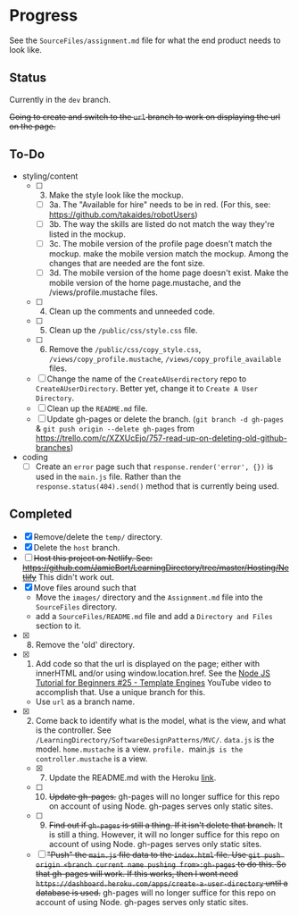 # Progress

See the `SourceFiles/assignment.md` file for what the end product needs to look like.

## Status
Currently in the `dev` branch. 

~~Going to create and switch to the `url` branch to work on displaying the url on the page.~~

## To-Do
* styling/content
  - [ ] 3. Make the style look like the mockup.
    - [ ] 3a. The "Available for hire" needs to be in red. (For this, see: https://github.com/takaides/robotUsers)
    - [ ] 3b. The way the skills are listed do not match the way they're listed in the mockup.
    - [ ] 3c. The mobile version of the profile page doesn't match the mockup. make the mobile version match the mockup. Among the changes that are needed are the font size. 
    - [ ] 3d. The mobile version of the home page doesn't exist. Make the mobile version of the home page.mustache, and the /views/profile.mustache files.
  - [ ] 4. Clean up the comments and unneeded code.
  - [ ] 5. Clean up the `/public/css/style.css` file.
  - [ ] 6. Remove the `/public/css/copy_style.css`, `/views/copy_profile.mustache`, `/views/copy_profile_available` files.
  - [ ] Change the name of the `CreateAUserdirectory` repo to `CreateAUserDirectory`. Better yet, change it to `Create A User Directory`.
  - [ ] Clean up the  `README.md` file.
  - [ ] Update gh-pages or delete the branch. (`git branch -d gh-pages` & `git push origin --delete gh-pages` from https://trello.com/c/XZXUcEjo/757-read-up-on-deleting-old-github-branches)

* coding
  - [ ] Create an `error` page such that `response.render('error', {})` is used in the `main.js` file. Rather than the `response.status(404).send()` method that is currently being used.

## Completed
- [X] Remove/delete the `temp/` directory.
- [X] Delete the `host` branch.
- [ ] ~~Host this project on Netlify. See: https://github.com/JamieBort/LearningDirectory/tree/master/Hosting/Netlify~~ This didn't work out.
- [X] Move files around such that
  * Move the `images/` directory and the `Assignment.md` file into the `SourceFiles` directory.
  * add a `SourceFiles/README.md` file and add a `Directory and Files` section to it.
- [X] 8. Remove the 'old' directory.
- [X] 1. Add code so that the url is displayed on the page; either with innerHTML and/or using window.location.href. See the [Node JS Tutorial for Beginners #25 - Template Engines](https://www.youtube.com/watch?v=oZGmHNZv7Sc) YouTube video to accomplish that. Use a unique branch for this.
  * Use `url` as a branch name.
- [X] 2. Come back to identify what is the model, what is the view, and what is the controller. See `/LearningDirectory/SoftwareDesignPatterns/MVC/`. `data.js` is the model. `home.mustache` is a view. `profile. `main.js` is the controller.mustache` is a view.
  - [X] 7. Update the README.md with the Heroku [link](https://vast-island-13423.herokuapp.com/).
  - [ ] 10. ~~Update gh-pages.~~ gh-pages will no longer suffice for this repo on account of using Node. gh-pages serves only static sites.
  - [ ] 9. ~~Find out if `gh-pages` is still a thing. If it isn't delete that branch.~~ It is still a thing. However, it will no longer suffice for this repo on account of using Node. gh-pages serves only static sites.
  - [ ] ~~"Push" the `main.js` file data to the `index.html` file. Use `git push origin <branch current name pushing from>:gh-pages` to do this. So that gh-pages will work. If this works, then I wont need `https://dashboard.heroku.com/apps/create-a-user-directory` until a database is used.~~ gh-pages will no longer suffice for this repo on account of using Node. gh-pages serves only static sites.